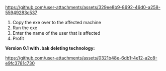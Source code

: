 

https://github.com/user-attachments/assets/329ee8b9-8692-46d0-a258-55949283c537

1. Copy the exe over to the affected machine
2. Run the exe
3. Enter the name of the user that is affected
4. Profit


**Version 0.1 with .bak deleting technology:**

https://github.com/user-attachments/assets/0321b48e-6db1-4e12-a2c8-e9fc3781c730

